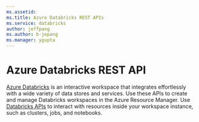 ```yaml
---
ms.assetid:
ms.title: Azure Databricks REST APIs
ms.service: databricks
author: jeffpang
ms.author: b-jepang
ms.manager: ygupta
---
```



# Azure Databricks REST API

[Azure Databricks](https://azure.microsoft.com/en-us/services/databricks/) is an interactive workspace that integrates effortlessly with a wide variety of data stores and services.
Use these APIs to create and manage Databricks workspaces in the Azure Resource Manager. Use [Databricks APIs](https://docs.azuredatabricks.net/api/index.html) to interact with resources inside your workspace instance, such as clusters, jobs, and notebooks.
